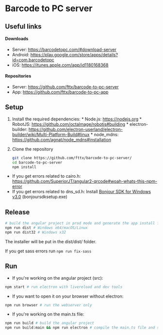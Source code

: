 # Barcode to PC server

## Useful links
#### Downloads
* Server: https://barcodetopc.com/#download-server
* Android: https://play.google.com/store/apps/details?id=com.barcodetopc
* iOS: https://itunes.apple.com/app/id1180168368

#### Repositories
* Server: https://github.com/fttx/barcode-to-pc-server
* App: https://github.com/fttx/barcode-to-pc-app


## Setup
  1. Install the required dependencies:
    * Node.js: https://nodejs.org
    * RobotJS: https://github.com/octalmage/robotjs#building
    * electron-builder: https://github.com/electron-userland/electron-builder/wiki/Multi-Platform-Build#linux
    * node_mdns: https://github.com/agnat/node_mdns#installation

  2. Clone the repository
  
      ```bash
      git clone https://github.com/fttx/barcode-to-pc-server/
      cd barcode-to-pc-server
      npm install
      ```

  * If you get errors related to cairo.h:  https://github.com/SuperiorJT/angular2-qrcode#woah-whats-this-npm-error
  * If you get errors related to dns_sd.h: Install [Bonjour SDK for Windows v3.0](https://developer.apple.com/download/more/) (bonjoursdksetup.exe) 

## Release 
  ```bash
  # build the angular project in prod mode and generate the app install files
  npm run dist # Windows x64/macOS/Linux
  npm run dist32 # Windows x32
  ```
  
  The installer will be put in the dist/dist/ folder.

  If you get sass errors run `npm run fix-sass`


## Run
  * If you're working on the angular project (src):
  ```bash
  npm start # run electron with livereload and dev tools
  ```

  * If you want to open it on your browser without electron:
  ```bash
  npm run browser # run the webserver only
  ```

  * If you're working on the main.ts file:
  ```bash
  npm run build # build the angular project
  npm run build:main && npm run electron # compile the main.ts file and start electron
  ```

